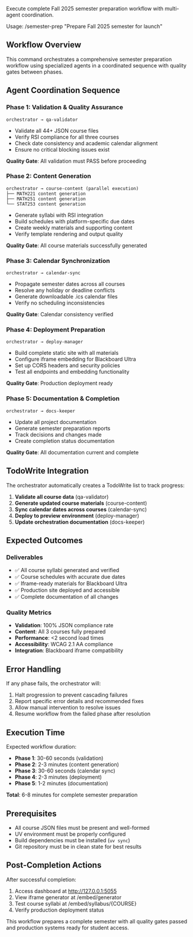 Execute complete Fall 2025 semester preparation workflow with multi-agent coordination.

Usage: /semester-prep "Prepare Fall 2025 semester for launch"

## Workflow Overview

This command orchestrates a comprehensive semester preparation workflow using specialized agents in a coordinated sequence with quality gates between phases.

## Agent Coordination Sequence

### Phase 1: Validation & Quality Assurance

```
orchestrator → qa-validator
```

- Validate all 44+ JSON course files
- Verify RSI compliance for all three courses
- Check date consistency and academic calendar alignment
- Ensure no critical blocking issues exist

**Quality Gate**: All validation must PASS before proceeding

### Phase 2: Content Generation

```
orchestrator → course-content (parallel execution)
├── MATH221 content generation
├── MATH251 content generation
└── STAT253 content generation
```

- Generate syllabi with RSI integration
- Build schedules with platform-specific due dates
- Create weekly materials and supporting content
- Verify template rendering and output quality

**Quality Gate**: All course materials successfully generated

### Phase 3: Calendar Synchronization

```
orchestrator → calendar-sync
```

- Propagate semester dates across all courses
- Resolve any holiday or deadline conflicts
- Generate downloadable .ics calendar files
- Verify no scheduling inconsistencies

**Quality Gate**: Calendar consistency verified

### Phase 4: Deployment Preparation

```
orchestrator → deploy-manager
```

- Build complete static site with all materials
- Configure iframe embedding for Blackboard Ultra
- Set up CORS headers and security policies
- Test all endpoints and embedding functionality

**Quality Gate**: Production deployment ready

### Phase 5: Documentation & Completion

```
orchestrator → docs-keeper
```

- Update all project documentation
- Generate semester preparation reports
- Track decisions and changes made
- Create completion status documentation

**Quality Gate**: All documentation current and complete

## TodoWrite Integration

The orchestrator automatically creates a TodoWrite list to track progress:

1. **Validate all course data** (qa-validator)
2. **Generate updated course materials** (course-content)
3. **Sync calendar dates across courses** (calendar-sync)
4. **Deploy to preview environment** (deploy-manager)
5. **Update orchestration documentation** (docs-keeper)

## Expected Outcomes

### Deliverables

- ✅ All course syllabi generated and verified
- ✅ Course schedules with accurate due dates
- ✅ Iframe-ready materials for Blackboard Ultra
- ✅ Production site deployed and accessible
- ✅ Complete documentation of all changes

### Quality Metrics

- **Validation**: 100% JSON compliance rate
- **Content**: All 3 courses fully prepared
- **Performance**: <2 second load times
- **Accessibility**: WCAG 2.1 AA compliance
- **Integration**: Blackboard iframe compatibility

## Error Handling

If any phase fails, the orchestrator will:

1. Halt progression to prevent cascading failures
2. Report specific error details and recommended fixes
3. Allow manual intervention to resolve issues
4. Resume workflow from the failed phase after resolution

## Execution Time

Expected workflow duration:

- **Phase 1**: 30-60 seconds (validation)
- **Phase 2**: 2-3 minutes (content generation)
- **Phase 3**: 30-60 seconds (calendar sync)
- **Phase 4**: 2-3 minutes (deployment)
- **Phase 5**: 1-2 minutes (documentation)

**Total**: 6-8 minutes for complete semester preparation

## Prerequisites

- All course JSON files must be present and well-formed
- UV environment must be properly configured
- Build dependencies must be installed (`uv sync`)
- Git repository must be in clean state for best results

## Post-Completion Actions

After successful completion:

1. Access dashboard at <http://127.0.0.1:5055>
2. View iframe generator at /embed/generator
3. Test course syllabi at /embed/syllabus/{COURSE}
4. Verify production deployment status

This workflow prepares a complete semester with all quality gates passed and production systems ready for student access.
